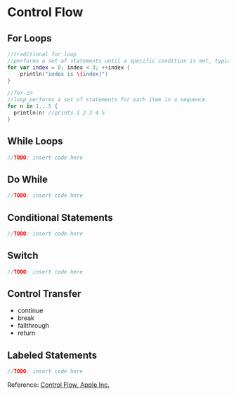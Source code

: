 # Control Flow

## For Loops
```swift
//traditional for loop
//performs a set of statements until a specific condition is met, typically by incrementing a counter each time the loop ends
for var index = 0; index < 3; ++index {
    println("index is \(index)")
}

//for-in
//loop performs a set of statements for each item in a sequence.
for n in 1...5 {
  println(n) //prints 1 2 3 4 5
}
```

## While Loops
```swift
//TODO: insert code here
```

## Do While
```swift
//TODO: insert code here
```

## Conditional Statements
```swift
//TODO: insert code here
```
## Switch 
```swift
//TODO: insert code here
```

## Control Transfer
* continue
* break
* fallthrough
* return

## Labeled Statements
```swift
//TODO: insert code here
```

Reference: [Control Flow, Apple Inc.](https://developer.apple.com/library/ios/documentation/Swift/Conceptual/Swift_Programming_Language/ControlFlow.html#//apple_ref/doc/uid/TP40014097-CH9-ID120)
